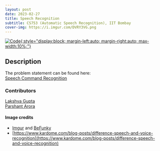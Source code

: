 ```yaml
---
layout: post
date: 2023-02-27
title: Speech Recognition
subtitle: CS753 (Automatic Speech Recognition), IIT Bombay
cover-img: https://i.imgur.com/DVRY3VG.png
---
```


[![Code](https://i.imgur.com/AtIPmkl.png){:style="display:block; margin-left:auto; margin-right:auto; max-width:10%;"}](https://github.com/sarthakmittal92/speech-recog)

## Description
The problem statement can be found here:  
[Speech Command Recognition](https://github.com/sarthakmittal92/speech-recog/blob/main/cs753-s2023-assignment1.pdf)

### Contributors
[Lakshya Gupta](https://github.com/devel12)  
[Parshant Arora](https://github.com/Parshant-Arora)

#### Image credits
- [Imgur](https://imgur.com/) and [BeFunky](https://www.befunky.com/dashboard/)
- [https://www.kardome.com/blog-posts/difference-speech-and-voice-recognition](https://www.kardome.com/blog-posts/difference-speech-and-voice-recognition)